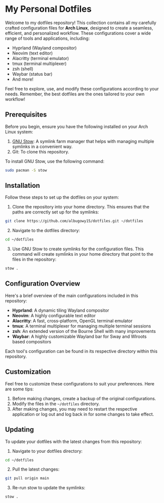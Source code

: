 # My Personal Dotfiles

Welcome to my dotfiles repository! This collection contains all my carefully crafted configuration files for **Arch Linux**, designed to create a seamless, efficient, and personalized workflow. These configurations cover a wide range of tools and applications, including:

- Hyprland (Wayland compositor)
- Neovim (text editor)
- Alacritty (terminal emulator)
- tmux (terminal multiplexer)
- zsh (shell)
- Waybar (status bar)
- And more!

Feel free to explore, use, and modify these configurations according to your needs. Remember, the best dotfiles are the ones tailored to your own workflow!

## Prerequisites

Before you begin, ensure you have the following installed on your Arch Linux system:

1. [GNU Stow](https://www.gnu.org/software/stow): A symlink farm manager that helps with managing multiple symlinks in a convenient way.
2. Git: To clone this repository.

To install GNU Stow, use the following command:

```sh
sudo pacman -S stow
```

## Installation

Follow these steps to set up the dotfiles on your system:

1. Clone the repository into your home directory. This ensures that the paths are correctly set up for the symlinks:

```sh
git clone https://github.com/albugowy15/dotfiles.git ~/dotfiles
```

2. Navigate to the dotfiles directory:

```sh
cd ~/dotfiles
```

3. Use GNU Stow to create symlinks for the configuration files. This command will create symlinks in your home directory that point to the files in the repository:

```sh
stow .
```

## Configuration Overview

Here's a brief overview of the main configurations included in this repository:

- **Hyprland**: A dynamic tiling Wayland compositor
- **Neovim**: A highly configurable text editor
- **Alacritty**: A fast, cross-platform, OpenGL terminal emulator
- **tmux**: A terminal multiplexer for managing multiple terminal sessions
- **zsh**: An extended version of the Bourne Shell with many improvements
- **Waybar**: A highly customizable Wayland bar for Sway and Wlroots based compositors

Each tool's configuration can be found in its respective directory within this repository.

## Customization

Feel free to customize these configurations to suit your preferences. Here are some tips:

1. Before making changes, create a backup of the original configurations.
2. Modify the files in the `~/dotfiles` directory.
3. After making changes, you may need to restart the respective application or log out and log back in for some changes to take effect.

## Updating

To update your dotfiles with the latest changes from this repository:

1. Navigate to your dotfiles directory:

```sh
cd ~/dotfiles
```

2. Pull the latest changes:

```sh
git pull origin main
```

3. Re-run stow to update the symlinks:

```sh
stow .
```
